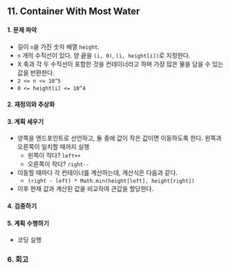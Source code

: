 ## 11. Container With Most Water
#### 1. 문제 파악
- 길이 `n`을 가진 숫자 배열 `height`.
- `n` 개의 수직선이 있다. 양 끝을 `(i, 0)`, `(i, height[i])`로 지정한다.
- X 축과 각 두 수직선이 포함한 것을 컨테이너라고 하며 가장 많은 물을 담을 수 있는 값을 반환한다.
- `2 <= n <= 10^5`
- `0 <= height[i] <= 10^4`
#### 2. 재정의와 추상화
#### 3. 계획 세우기
- 양쪽을 엔드포인트로 선언하고, 둘 중에 값이 작은 값이면 이동하도록 한다. 왼쪽과 오른쪽이 일치할 때까지 실행
  - 왼쪽이 작다? `left++`
  - 오른쪽이 작다? `right--`
- 이동할 때마다 각 컨테이너를 계산하는데, 계산식은 다음과 같다.
  - `(right - left) * Math.min(height[left], height[right])`
- 이후 현재 값과 계산된 값을 비교하여 큰값을 할당한다.
#### 4. 검증하기
#### 5. 계획 수행하기
- 코딩 실행

### 6. 회고
